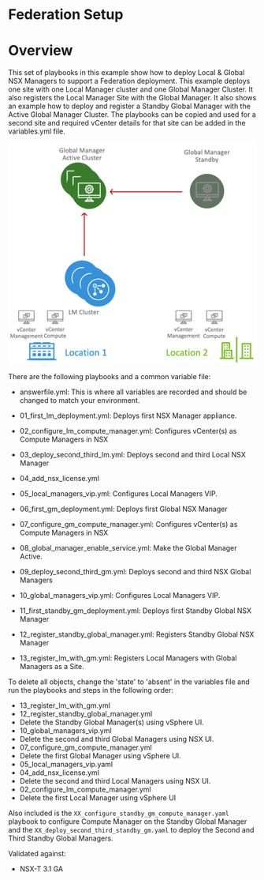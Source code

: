 # Federation Setup

# Overview
This set of playbooks in this example show how to deploy Local & Global NSX Managers to support a Federation deployment. This example deploys one site with one Local Manager cluster and one Global Manager Cluster. It also registers the Local Manager Site with the Global Manager. It also shows an example how to deploy and register a Standby Global Manager with the Active Global Manager Cluster. The playbooks can be copied and used for a second site and required vCenter details for that site can be added in the variables.yml file.

![](../media/Federation.png)

There are the following playbooks and a common variable file:

* answerfile.yml: This is where all variables are recorded and should be changed to match your environment. 

* 01_first_lm_deployment.yml: Deploys first NSX Manager appliance.
* 02_configure_lm_compute_manager.yml: Configures vCenter(s) as Compute Managers in NSX
* 03_deploy_second_third_lm.yml: Deploys second and third Local NSX Manager
* 04_add_nsx_license.yml
* 05_local_managers_vip.yml: Configures Local Managers VIP.
* 06_first_gm_deployment.yml: Deploys first Global NSX Manager
* 07_configure_gm_compute_manager.yml: Configures vCenter(s) as Compute Managers in NSX
* 08_global_manager_enable_service.yml: Make the Global Manager Active.
* 09_deploy_second_third_gm.yml: Deploys second and third NSX Global Managers
* 10_global_managers_vip.yml: Configures Local Managers VIP.
* 11_first_standby_gm_deployment.yml: Deploys first Standby Global NSX Manager
* 12_register_standby_global_manager.yml: Registers Standby Global NSX Manager
* 13_register_lm_with_gm.yml: Registers Local Managers with Global Managers as a Site. 

To delete all objects, change the 'state' to 'absent' in the variables file and run the playbooks and steps in the following order:

* 13_register_lm_with_gm.yml
* 12_register_standby_global_manager.yml
* Delete the Standby Global Manager(s) using vSphere UI. 
* 10_global_managers_vip.yml
* Delete the second and third Global Managers using NSX UI.
* 07_configure_gm_compute_manager.yml
* Delete the first Global Manager using vSphere UI.
* 05_local_managers_vip.yaml
* 04_add_nsx_license.yml
* Delete the second and third Local Managers using NSX UI.
* 02_configure_lm_compute_manager.yml
* Delete the first Local Manager using vSphere UI

Also included is the ```XX_configure_standby_gm_compute_manager.yaml``` playbook to configure Compute Manager on the Standby Global Manager and the ```XX_deploy_second_third_standby_gm.yaml```  to deploy the Second and Third Standby Global Managers.

Validated against:
* NSX-T 3.1 GA
